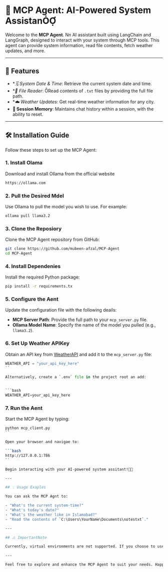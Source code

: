 # 🤖 MCP Agent: AI-Powered System Assistan

Welcome to the **MCP Agent**. Nn AI assistant built using LangChain and LangGraph, designed to interact with your system through MCP tools. This agent can provide system information, read file contents, fetch weather updates, and more.

---

## 🚀 Features

- \*_🗓️ System Date & Time_: Retrieve the current system date and time.
- \*_📄 File Reader_: Read contents of `.txt` files by providing the full file path.
- \*_☁️ Weather Updates_: Get real-time weather information for any city.
- **🧠 Session Memory**: Maintains chat history within a session, with the ability to reset.

---

## 🛠️ Installation Guide

Follow these steps to set up the MCP Agent:

### 1. Install Olama

Download and install Ollama from the official website


```bash
https://ollama.com
```


### 2. Pull the Desired Mdel

Use Ollama to pull the model you wish to use. For example:


```bash
ollama pull llama3.2
```


### 3. Clone the Reposiory

Clone the MCP Agent repository from GitHub:

```bash
git clone https://github.com/mubeen-afzal/MCP-Agent
cd MCP-Agent
```


### 4. Install Dependenies

Install the required Python package:

```bash
pip install -r requirements.tx
```


### 5. Configure the Aent

Update the configuration file with the following deails:

- **MCP Server Path**: Provide the full path to your `mcp_server.py` file.
- **Ollama Model Name**: Specify the name of the model you pulled (e.g., `llama3.2`).

### 6. Set Up Weather APIKey

Obtain an API key from [WeatherAPI](https://www.weatherapi.com/) and add it to the `mcp_server.py` file:


````python
WEATHER_API = "your_api_key_here"
``

Alternatively, create a `.env` file in the project root an add:


```bash
WEATHER_API=your_api_key_here
````


### 7. Run the Aent

Start the MCP Agent by typing:


````bash
python mcp_client.py
``

Open your browser and navigae to:

```bash
http://127.0.0.1:786
``

Begin interacting with your AI-powered system assitant!

---

## 💡 Usage Exaples

You can ask the MCP Agnt to:

- "What's the current system-time?"
- "What's today's date?"
- "What's the weather like in Islamabad?"
- "Read the contents of `C:\Users\YourName\Documents\notestxt`."

---

## ⚠️ ImportantNote

Currently, virtual environments are not supported. If you choose to use one, ensure you add the activation commands inside the `mcp_client.py` file at line 38 within the `StdioServerParamters`.

---

Feel free to explore and enhance the MCP Agent to suit your needs. Happy coding!
````
